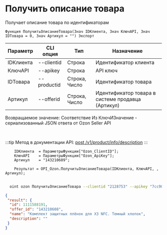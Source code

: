 ﻿---
sidebar_position: 4
---

# Получить описание товара
 Получает описание товара по идентификаторам



`Функция ПолучитьОписаниеТовара(Знач IDКлиента, Знач КлючAPI, Знач IDТовара = 0, Знач Артикул = "") Экспорт`

  | Параметр | CLI опция | Тип | Назначение |
  |-|-|-|-|
  | IDКлиента | --clientid | Строка | Идентификатор клиента |
  | КлючAPI | --apikey | Строка | API ключ |
  | IDТовара | --productid | Строка, Число | Идентификатор товара |
  | Артикул | --offerid | Строка, Число | Идентификатор товара в системе продавца (Артикул) |

  
  Возвращаемое значение:   Соответствие Из КлючИЗначение - сериализованный JSON ответа от Ozon Seller API

<br/>

:::tip
Метод в документации API: [post /v1/product/info/description](https://docs.ozon.ru/api/seller/#operation/ProductAPI_GetProductInfoDescription)
:::
<br/>


```bsl title="Пример кода"
    IDКлиента  = ПараметрыФункции["Ozon_ClientID"];
    КлючAPI    = ПараметрыФункции["Ozon_ApiKey"];
    Артикул    = "143210609";

    Результат = OPI_Ozon.ПолучитьОписаниеТовара(IDКлиента, КлючAPI, , Артикул);
```



```sh title="Пример команды CLI"
    
  oint ozon ПолучитьОписаниеТовара --clientid "2128753" --apikey "7cc90d26-33e4-499b..." --productid %productid% --offerid %offerid%

```

```json title="Результат"
{
 "result": {
  "id": 1111588191,
  "offer_id": "143210608",
  "name": "Комплект защитных плёнок для X3 NFC. Темный хлопок",
  "description": ""
 }
}
```
